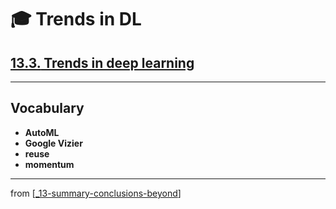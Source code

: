# 🎓 Trends in DL

## [**13.3.** Trends in deep learning](https://livebook.manning.com/book/deep-learning-with-javascript/chapter-13/136)

---

## **Vocabulary**

- **AutoML**
- **Google Vizier**
- **reuse**
- **momentum**

---

from [[_13-summary-conclusions-beyond]]

[//begin]: # "Autogenerated link references for markdown compatibility"
[_13-summary-conclusions-beyond]: ../_13-summary-conclusions-beyond.md "🎓 Conclusions"
[//end]: # "Autogenerated link references"
